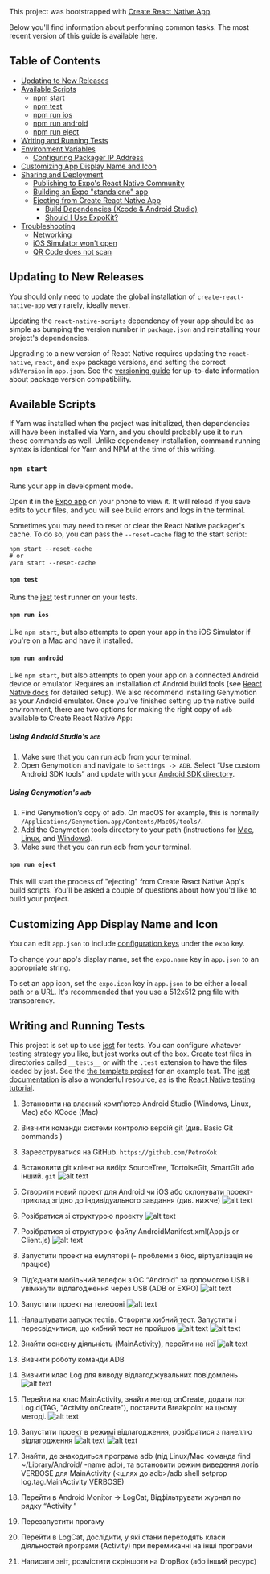 This project was bootstrapped with [Create React Native App](https://github.com/react-community/create-react-native-app).

Below you'll find information about performing common tasks. The most recent version of this guide is available [here](https://github.com/react-community/create-react-native-app/blob/master/react-native-scripts/template/README.md).

## Table of Contents

* [Updating to New Releases](#updating-to-new-releases)
* [Available Scripts](#available-scripts)
  * [npm start](#npm-start)
  * [npm test](#npm-test)
  * [npm run ios](#npm-run-ios)
  * [npm run android](#npm-run-android)
  * [npm run eject](#npm-run-eject)
* [Writing and Running Tests](#writing-and-running-tests)
* [Environment Variables](#environment-variables)
  * [Configuring Packager IP Address](#configuring-packager-ip-address)
* [Customizing App Display Name and Icon](#customizing-app-display-name-and-icon)
* [Sharing and Deployment](#sharing-and-deployment)
  * [Publishing to Expo's React Native Community](#publishing-to-expos-react-native-community)
  * [Building an Expo "standalone" app](#building-an-expo-standalone-app)
  * [Ejecting from Create React Native App](#ejecting-from-create-react-native-app)
    * [Build Dependencies (Xcode & Android Studio)](#build-dependencies-xcode-android-studio)
    * [Should I Use ExpoKit?](#should-i-use-expokit)
* [Troubleshooting](#troubleshooting)
  * [Networking](#networking)
  * [iOS Simulator won't open](#ios-simulator-wont-open)
  * [QR Code does not scan](#qr-code-does-not-scan)

## Updating to New Releases

You should only need to update the global installation of `create-react-native-app` very rarely, ideally never.

Updating the `react-native-scripts` dependency of your app should be as simple as bumping the version number in `package.json` and reinstalling your project's dependencies.

Upgrading to a new version of React Native requires updating the `react-native`, `react`, and `expo` package versions, and setting the correct `sdkVersion` in `app.json`. See the [versioning guide](https://github.com/react-community/create-react-native-app/blob/master/VERSIONS.md) for up-to-date information about package version compatibility.

## Available Scripts

If Yarn was installed when the project was initialized, then dependencies will have been installed via Yarn, and you should probably use it to run these commands as well. Unlike dependency installation, command running syntax is identical for Yarn and NPM at the time of this writing.

### `npm start`

Runs your app in development mode.

Open it in the [Expo app](https://expo.io) on your phone to view it. It will reload if you save edits to your files, and you will see build errors and logs in the terminal.

Sometimes you may need to reset or clear the React Native packager's cache. To do so, you can pass the `--reset-cache` flag to the start script:

```
npm start --reset-cache
# or
yarn start --reset-cache
```

#### `npm test`

Runs the [jest](https://github.com/facebook/jest) test runner on your tests.

#### `npm run ios`

Like `npm start`, but also attempts to open your app in the iOS Simulator if you're on a Mac and have it installed.

#### `npm run android`

Like `npm start`, but also attempts to open your app on a connected Android device or emulator. Requires an installation of Android build tools (see [React Native docs](https://facebook.github.io/react-native/docs/getting-started.html) for detailed setup). We also recommend installing Genymotion as your Android emulator. Once you've finished setting up the native build environment, there are two options for making the right copy of `adb` available to Create React Native App:

##### Using Android Studio's `adb`

1. Make sure that you can run adb from your terminal.
2. Open Genymotion and navigate to `Settings -> ADB`. Select “Use custom Android SDK tools” and update with your [Android SDK directory](https://stackoverflow.com/questions/25176594/android-sdk-location).

##### Using Genymotion's `adb`

1. Find Genymotion’s copy of adb. On macOS for example, this is normally `/Applications/Genymotion.app/Contents/MacOS/tools/`.
2. Add the Genymotion tools directory to your path (instructions for [Mac](http://osxdaily.com/2014/08/14/add-new-path-to-path-command-line/), [Linux](http://www.computerhope.com/issues/ch001647.htm), and [Windows](https://www.howtogeek.com/118594/how-to-edit-your-system-path-for-easy-command-line-access/)).
3. Make sure that you can run adb from your terminal.

#### `npm run eject`

This will start the process of "ejecting" from Create React Native App's build scripts. You'll be asked a couple of questions about how you'd like to build your project.
## Customizing App Display Name and Icon

You can edit `app.json` to include [configuration keys](https://docs.expo.io/versions/latest/guides/configuration.html) under the `expo` key.

To change your app's display name, set the `expo.name` key in `app.json` to an appropriate string.

To set an app icon, set the `expo.icon` key in `app.json` to be either a local path or a URL. It's recommended that you use a 512x512 png file with transparency.

## Writing and Running Tests

This project is set up to use [jest](https://facebook.github.io/jest/) for tests. You can configure whatever testing strategy you like, but jest works out of the box. Create test files in directories called `__tests__` or with the `.test` extension to have the files loaded by jest. See the [the template project](https://github.com/react-community/create-react-native-app/blob/master/react-native-scripts/template/App.test.js) for an example test. The [jest documentation](https://facebook.github.io/jest/docs/en/getting-started.html) is also a wonderful resource, as is the [React Native testing tutorial](https://facebook.github.io/jest/docs/en/tutorial-react-native.html).

1. Встановити на власний комп'ютер Android Studio (Windows, Linux, Mac) або XСode (Mac)
2. Вивчити команди системи контролю версій git (див. Basic Git commands )
3. Зареєструватися на GitHub.
`https://github.com/PetroKok`
4. Встановити git кліент на вибір: SourceTree, TortoiseGit, SmartGit або інший.
`git`
![alt text](./public/lab1/git%20add.jpg)

5. Створити новий проект для Android чи iOS або склонувати проект-приклад згідно до індивідуального завдання (див. нижче)
![alt text](./public/lab1/start.jpg)
6. Розібратися зі структурою проекту
![alt text](./public/lab1/strc.jpg)
7. Розібратися зі структурою файлу AndroidManifest.xml(App.js or Client.js)
![alt text](./public/lab1/file.jpg)
8. Запустити проект на емуляторі (- проблеми з біос, віртуалізація не працює)
9. Під’єднати мобільний телефон з ОС “Android” за допомогою USB і увімкнути відлагодження через USB (ADB or EXPO)
![alt text](./public/lab1/conn.jpg)
10. Запустити проект на телефоні
![alt text](./public/lab1/window.jpg)

11. Налаштувати запуск тестів. Створити хибний тест. Запустити і пересвідчитися, що хибний тест не пройшов
![alt text](./public/lab1/testfail.jpg)
![alt text](./public/lab1/testsuccess.jpg)

12. Знайти основну діяльність (MainActivity), перейти на неї
![alt text](./public/lab1/file.jpg)
13. Вивчити роботу команди ADB 
14. Вивчити клас Log для виводу відлагоджувальних повідомлень
![alt text](./public/lab1/deb.jpg)

15. Перейти на клас MainActivity, знайти метод onCreate, додати лог Log.d(TAG, "Activity onCreate"), поставити Breakpoint на цьому методі.
![alt text](./public/lab1/break.jpg)

16. Запустити проект в режимі відлагодження, розібратися з панеллю відлагодження
![alt text](./public/lab1/deb-panel.jpg)
![alt text](./public/lab1/deb.jpg)

17. Знайти, де знаходиться програма adb (під Linux/Mac команда find ~/Library/Android/ -name adb), та встановити режим виведення логів VERBOSE для MainActivity (<шлях до adb>/adb shell setprop log.tag.MainActivity VERBOSE)
18. Перейти в Android Monitor → LogCat, Відфільтрувати журнал по рядку “Activity ”
19. Перезапустити прогаму
20. Перейти в LogCat, дослідити, у які стани переходять класи діяльностей програми (Activity) при перемиканні на інші програми
21. Написати звіт, розмістити скріншоти на DropBox (або інший ресурс)